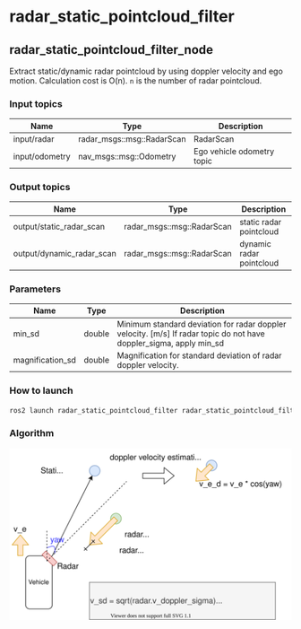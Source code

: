 # radar_static_pointcloud_filter
## radar_static_pointcloud_filter_node

Extract static/dynamic radar pointcloud by using doppler velocity and ego motion.
Calculation cost is O(n). `n` is the number of radar pointcloud.

### Input topics

| Name           | Type                       | Description                |
| -------------- | -------------------------- | -------------------------- |
| input/radar    | radar_msgs::msg::RadarScan | RadarScan                  |
| input/odometry | nav_msgs::msg::Odometry    | Ego vehicle odometry topic |

### Output topics

| Name                      | Type                       | Description              |
| ------------------------- | -------------------------- | ------------------------ |
| output/static_radar_scan  | radar_msgs::msg::RadarScan | static radar pointcloud  |
| output/dynamic_radar_scan | radar_msgs::msg::RadarScan | dynamic radar pointcloud |

### Parameters

| Name              | Type   | Description                                                                                                           |
| ----------------- | ------ | --------------------------------------------------------------------------------------------------------------------- |
| min\_sd           | double | Minimum standard deviation for radar doppler velocity. [m/s] If radar topic do not have doppler\_sigma, apply min\_sd |
| magnification\_sd | double | Magnification for standard deviation of radar doppler velocity.                                                       |

### How to launch

```sh
ros2 launch radar_static_pointcloud_filter radar_static_pointcloud_filter.launch
```

### Algorithm

![algorithm](docs/radar_static_pointcloud_filter.drawio.svg)
